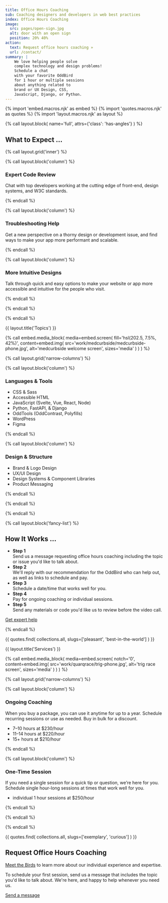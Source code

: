 ```yaml
---
title: Office Hours Coaching
sub: Coaching designers and developers in web best practices
index: Office Hours Coaching
image:
  src: pages/open-sign.jpg
  alt: door with an open sign
  position: 20% 40%
action:
  text: Request office hours coaching »
  url: /contact/
summary: |
    We love helping people solve
    complex technology and design problems!
    Schedule a chat
    with your favorite OddBird
    for 1 hour or multiple sessions
    about anything related to
    brand or UX Design, CSS,
    JavaScript, Django, or Python.
---
```


{% import 'embed.macros.njk' as embed %}
{% import 'quotes.macros.njk' as quotes %}
{% import 'layout.macros.njk' as layout %}

{% call layout.block(
  name='full',
  attrs={'class': 'has-angles'}
) %}

## What to Expect ...

{% call layout.grid('inner') %}

{% call layout.block('column') %}

### Expert Code Review

Chat with top developers
working at the cutting edge
of front-end, design systems,
and W3C standards.

{% endcall %}

{% call layout.block('column') %}

### Troubleshooting Help

Get a new perspective
on a thorny design or development issue,
and find ways to make your app
more performant and scalable.

{% endcall %}

{% call layout.block('column') %}

### More Intuitive Designs

Talk through quick and easy options
to make your website or app
more accessible and intuitive
for the people who visit.

{% endcall %}

{% endcall %}

{% endcall %}

{{ layout.title('Topics') }}

{% call embed.media_block(
  media=embed.screen(
    fill='hsl(202.5, 7.5%, 42%)',
    content=embed.img(
      src='work/medcurbside/medcurbside-phone.jpg',
      alt='medcurbside welcome screen',
      sizes='media'
    )
  )
) %}

{% call layout.grid('narrow-columns') %}

{% call layout.block('column') %}

### Languages & Tools

- CSS & Sass
- Accessible HTML
- JavaScript (Svelte, Vue, React, Node)
- Python, FastAPI, & Django
- OddTools (OddContrast, Polyfills)
- WordPress
- Figma

{% endcall %}

{% call layout.block('column') %}

### Design & Structure

- Brand & Logo Design
- UX/UI Design
- Design Systems & Component Libraries
- Product Messaging

{% endcall %}

{% endcall %}

{% endcall %}

{% call layout.block('fancy-list') %}

## How It Works ...

- **Step 1** \
  Send us a message
  requesting office hours coaching
  including the topic or issue
  you'd like to talk about.
- **Step 2** \
  We'll reply with our recommendation
  for the OddBird who can help out,
  as well as links to schedule and pay.
- **Step 3** \
  Schedule a date/time
  that works well for you.
- **Step 4** \
  Pay for ongoing coaching
  or individual sessions.
- **Step 5** \
  Send any materials or code
  you'd like us to review
 before the video call.

 [Get expert help](/contact/)

{% endcall %}

{{ quotes.find(
  collections.all,
  slugs=['pleasant', 'best-in-the-world']
) }}

{{ layout.title('Services') }}

{% call embed.media_block(
  media=embed.screen(
    notch='0',
    content=embed.img(
      src='work/quarqrace/trig-phone.jpg',
      alt='trig race screen',
      sizes='media'
    )
  )
) %}

{% call layout.grid('narrow-columns') %}

{% call layout.block('column') %}

### Ongoing Coaching

When you buy a package,
you can use it anytime for up to a year.
Schedule recurring sessions
or use as needed.
Buy in bulk for a discount.

- 7–10 hours at $230/hour
- 11–14 hours at $220/hour
- 15+ hours at $210/hour

{% endcall %}

{% call layout.block('column') %}

### One-Time Session

If you need a single session
for a quick tip or question,
we’re here for you.
Schedule single hour-long sessions
at times that work well for you.

- individual 1 hour sessions at $250/hour

{% endcall %}

{% endcall %}

{% endcall %}

{{ quotes.find(
  collections.all,
  slugs=['exemplary', 'curious']
) }}

## Request Office Hours Coaching

[Meet the Birds](/about/#meet-the-birds)
to learn more
about our individual
experience and expertise.

To schedule your first session,
send us a message that includes
the topic you'd like to talk about.
We're here,
and happy to help
whenever you need us.

[Send a message](/contact/)
